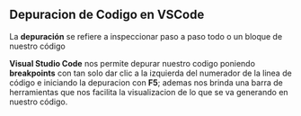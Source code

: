 ## **Depuracion de Codigo en VSCode**

La **depuración** se refiere a inspeccionar paso a paso todo o un bloque de nuestro código

**Visual Studio Code** nos permite depurar nuestro codigo poniendo __breakpoints__ con tan solo dar clic a la izquierda del numerador de la linea de código e iniciando la depuracion con __F5__; ademas nos brinda una barra de herramientas que nos facilita la visualizacion de lo que se va generando en nuestro código.